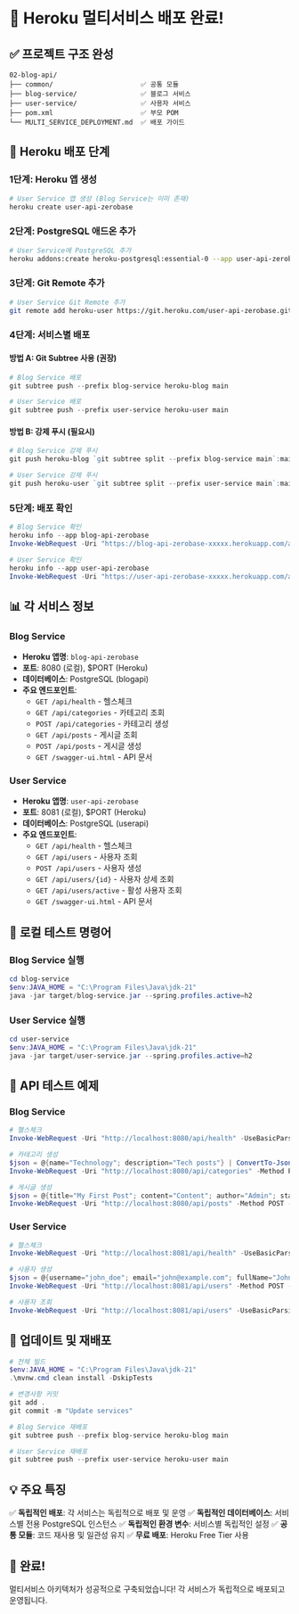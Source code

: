 # 🚀 Heroku 멀티서비스 배포 완료!

## ✅ **프로젝트 구조 완성**

```
02-blog-api/
├── common/                      ✅ 공통 모듈
├── blog-service/                ✅ 블로그 서비스
├── user-service/                ✅ 사용자 서비스
├── pom.xml                      ✅ 부모 POM
└── MULTI_SERVICE_DEPLOYMENT.md  ✅ 배포 가이드
```

## 🎯 **Heroku 배포 단계**

### **1단계: Heroku 앱 생성**

```bash
# User Service 앱 생성 (Blog Service는 이미 존재)
heroku create user-api-zerobase
```

### **2단계: PostgreSQL 애드온 추가**

```bash
# User Service에 PostgreSQL 추가
heroku addons:create heroku-postgresql:essential-0 --app user-api-zerobase
```

### **3단계: Git Remote 추가**

```bash
# User Service Git Remote 추가
git remote add heroku-user https://git.heroku.com/user-api-zerobase.git
```

### **4단계: 서비스별 배포**

#### **방법 A: Git Subtree 사용 (권장)**

```powershell
# Blog Service 배포
git subtree push --prefix blog-service heroku-blog main

# User Service 배포
git subtree push --prefix user-service heroku-user main
```

#### **방법 B: 강제 푸시 (필요시)**

```powershell
# Blog Service 강제 푸시
git push heroku-blog `git subtree split --prefix blog-service main`:main --force

# User Service 강제 푸시
git push heroku-user `git subtree split --prefix user-service main`:main --force
```

### **5단계: 배포 확인**

```powershell
# Blog Service 확인
heroku info --app blog-api-zerobase
Invoke-WebRequest -Uri "https://blog-api-zerobase-xxxxx.herokuapp.com/api/health" -UseBasicParsing

# User Service 확인
heroku info --app user-api-zerobase
Invoke-WebRequest -Uri "https://user-api-zerobase-xxxxx.herokuapp.com/api/health" -UseBasicParsing
```

## 📊 **각 서비스 정보**

### **Blog Service**
- **Heroku 앱명**: `blog-api-zerobase`
- **포트**: 8080 (로컬), $PORT (Heroku)
- **데이터베이스**: PostgreSQL (blogapi)
- **주요 엔드포인트**:
  - `GET /api/health` - 헬스체크
  - `GET /api/categories` - 카테고리 조회
  - `POST /api/categories` - 카테고리 생성
  - `GET /api/posts` - 게시글 조회
  - `POST /api/posts` - 게시글 생성
  - `GET /swagger-ui.html` - API 문서

### **User Service**
- **Heroku 앱명**: `user-api-zerobase`
- **포트**: 8081 (로컬), $PORT (Heroku)
- **데이터베이스**: PostgreSQL (userapi)
- **주요 엔드포인트**:
  - `GET /api/health` - 헬스체크
  - `GET /api/users` - 사용자 조회
  - `POST /api/users` - 사용자 생성
  - `GET /api/users/{id}` - 사용자 상세 조회
  - `GET /api/users/active` - 활성 사용자 조회
  - `GET /swagger-ui.html` - API 문서

## 🧪 **로컬 테스트 명령어**

### **Blog Service 실행**
```powershell
cd blog-service
$env:JAVA_HOME = "C:\Program Files\Java\jdk-21"
java -jar target/blog-service.jar --spring.profiles.active=h2
```

### **User Service 실행**
```powershell
cd user-service
$env:JAVA_HOME = "C:\Program Files\Java\jdk-21"
java -jar target/user-service.jar --spring.profiles.active=h2
```

## 📝 **API 테스트 예제**

### **Blog Service**

```powershell
# 헬스체크
Invoke-WebRequest -Uri "http://localhost:8080/api/health" -UseBasicParsing

# 카테고리 생성
$json = @{name="Technology"; description="Tech posts"} | ConvertTo-Json
Invoke-WebRequest -Uri "http://localhost:8080/api/categories" -Method POST -Body $json -ContentType "application/json; charset=utf-8"

# 게시글 생성
$json = @{title="My First Post"; content="Content"; author="Admin"; status="PUBLISHED"} | ConvertTo-Json
Invoke-WebRequest -Uri "http://localhost:8080/api/posts" -Method POST -Body $json -ContentType "application/json; charset=utf-8"
```

### **User Service**

```powershell
# 헬스체크
Invoke-WebRequest -Uri "http://localhost:8081/api/health" -UseBasicParsing

# 사용자 생성
$json = @{username="john_doe"; email="john@example.com"; fullName="John Doe"} | ConvertTo-Json
Invoke-WebRequest -Uri "http://localhost:8081/api/users" -Method POST -Body $json -ContentType "application/json; charset=utf-8"

# 사용자 조회
Invoke-WebRequest -Uri "http://localhost:8081/api/users" -UseBasicParsing
```

## 🔄 **업데이트 및 재배포**

```powershell
# 전체 빌드
$env:JAVA_HOME = "C:\Program Files\Java\jdk-21"
.\mvnw.cmd clean install -DskipTests

# 변경사항 커밋
git add .
git commit -m "Update services"

# Blog Service 재배포
git subtree push --prefix blog-service heroku-blog main

# User Service 재배포
git subtree push --prefix user-service heroku-user main
```

## 💡 **주요 특징**

✅ **독립적인 배포**: 각 서비스는 독립적으로 배포 및 운영
✅ **독립적인 데이터베이스**: 서비스별 전용 PostgreSQL 인스턴스
✅ **독립적인 환경 변수**: 서비스별 독립적인 설정
✅ **공통 모듈**: 코드 재사용 및 일관성 유지
✅ **무료 배포**: Heroku Free Tier 사용

## 🎉 **완료!**

멀티서비스 아키텍처가 성공적으로 구축되었습니다!
각 서비스가 독립적으로 배포되고 운영됩니다.

